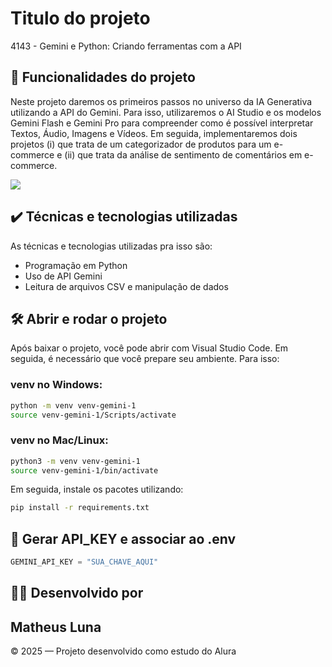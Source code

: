 # Titulo do projeto

4143 - Gemini e Python: Criando ferramentas com a API

## 🔨 Funcionalidades do projeto

Neste projeto daremos os primeiros passos no universo da IA Generativa utilizando a API do Gemini. Para isso, utilizaremos o AI Studio e os modelos Gemini Flash e Gemini Pro para compreender como é possível interpretar Textos, Áudio, Imagens e Vídeos. Em seguida, implementaremos dois projetos (i) que trata de um categorizador de produtos para um e-commerce e (ii) que trata da análise de sentimento de comentários em e-commerce.

![](img/amostra.gif)

## ✔️ Técnicas e tecnologias utilizadas

As técnicas e tecnologias utilizadas pra isso são:

- Programação em Python
- Uso de API Gemini
- Leitura de arquivos CSV e manipulação de dados


## 🛠️ Abrir e rodar o projeto

Após baixar o projeto, você pode abrir com Visual Studio Code. Em seguida, é necessário que você prepare seu ambiente. Para isso:

### venv no Windows:

```bash
python -m venv venv-gemini-1
source venv-gemini-1/Scripts/activate
```

### venv no Mac/Linux:

```bash
python3 -m venv venv-gemini-1
source venv-gemini-1/bin/activate
```

Em seguida, instale os pacotes utilizando:

```bash
pip install -r requirements.txt
```

## 🔑 Gerar API_KEY e associar ao .env

```python
GEMINI_API_KEY = "SUA_CHAVE_AQUI"
```

## 👨‍💻 Desenvolvido por
**Matheus Luna**  
---

© 2025 — Projeto desenvolvido como estudo do Alura
